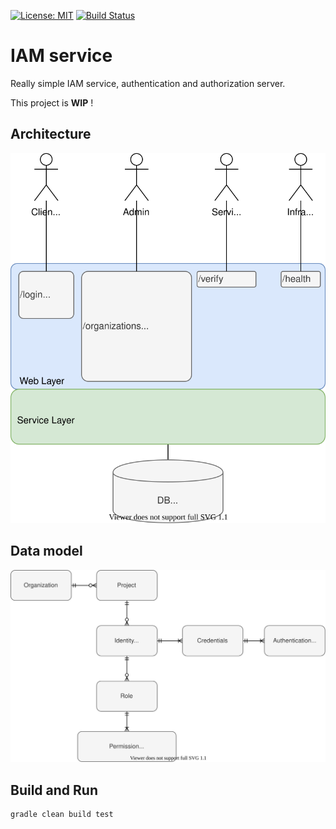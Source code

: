 [![License: MIT](https://img.shields.io/badge/License-MIT-yellow.svg)](https://opensource.org/licenses/MIT)
[![Build Status](https://travis-ci.org/jveverka/iam-service.svg?branch=master)](https://travis-ci.org/jveverka/iam-service)

# IAM service
Really simple IAM service, authentication and authorization server.

This project is __WIP__ !

## Architecture
![architecture](docs/IAM-service-architecture.svg)

## Data model
![data-model](docs/IAM-data-model.svg)

## Build and Run
```
gradle clean build test
```


